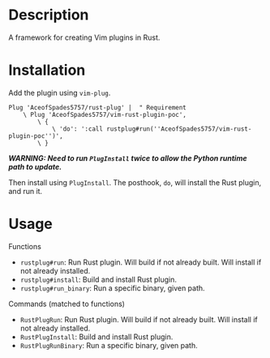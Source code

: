 # Description

A framework for creating Vim plugins in Rust.

# Installation

Add the plugin using `vim-plug`.

``` vim
Plug 'AceofSpades5757/rust-plug' |  " Requirement
    \ Plug 'AceofSpades5757/vim-rust-plugin-poc',
        \ {
            \ 'do': ':call rustplug#run(''AceofSpades5757/vim-rust-plugin-poc'')',
        \ }
```

***WARNING: Need to run `PlugInstall` twice to allow the Python runtime path to update.***

Then install using `PlugInstall`. The posthook, `do`, will install the Rust plugin, and run it.

# Usage

Functions

* `rustplug#run`: Run Rust plugin. Will build if not already built. Will install if not already installed.
* `rustplug#install`: Build and install Rust plugin.
* `rustplug#run_binary`: Run a specific binary, given path.

Commands (matched to functions)

* `RustPlugRun`: Run Rust plugin. Will build if not already built. Will install if not already installed.
* `RustPlugInstall`: Build and install Rust plugin.
* `RustPlugRunBinary`: Run a specific binary, given path.
